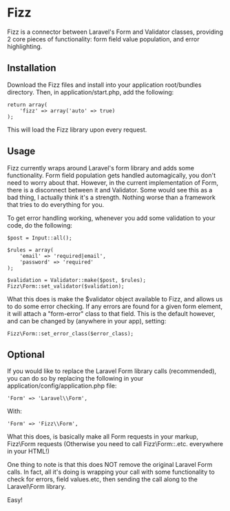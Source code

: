 Fizz
====

Fizz is a connector between Laravel&#39;s Form and Validator classes, providing 2 core pieces of functionality: form field value population, and error highlighting.

Installation
------------
Download the Fizz files and install into your application root/bundles directory. Then, in application/start.php, add the following:

	return array(
		'fizz' => array('auto' => true)
	);

This will load the Fizz library upon every request.

Usage
-----
Fizz currently wraps around Laravel's form library and adds some functionality. Form field population gets handled automagically, you don't need to worry about that. However, in the current implementation of Form, there is a disconnect between it and Validator. Some would see this as a bad thing, I actually think it's a strength. Nothing worse than a framework that tries to do everything for you.

To get error handling working, whenever you add some validation to your code, do the following:
	
	$post = Input::all();

	$rules = array(
		'email' => 'required|email',
		'password' => 'required'
	);

	$validation = Validator::make($post, $rules);
	Fizz\Form::set_validator($validation);

What this does is make the $validator object available to Fizz, and allows us to do some error checking. If any errors are found for a given form element, it will attach a "form-error" class to that field. This is the default however, and can be changed by (anywhere in your app), setting:

	Fizz\Form::set_error_class($error_class);

Optional
--------
If you would like to replace the Laravel Form library calls (recommended), you can do so by replacing the following in your application/config/application.php file:

	'Form' => 'Laravel\\Form',

With:

	'Form' => 'Fizz\\Form',

What this does, is basically make all Form requests in your markup, Fizz\Form requests (Otherwise you need to call Fizz\Form::.etc. everywhere in your HTML!)

One thing to note is that this does NOT remove the original Laravel Form calls. In fact, all it's doing is wrapping your call with some functionality to check for errors, field values.etc, then sending the call along to the Laravel\Form library.

Easy!
